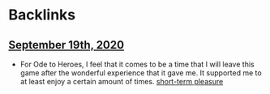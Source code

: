 
# Backlinks
## [September 19th, 2020](<September 19th, 2020.md>)
- For Ode to Heroes, I feel that it comes to be a time that I will leave this game after the wonderful experience that it gave me. It supported me to at least enjoy a certain amount of times. [short-term pleasure](<short-term pleasure.md>)


